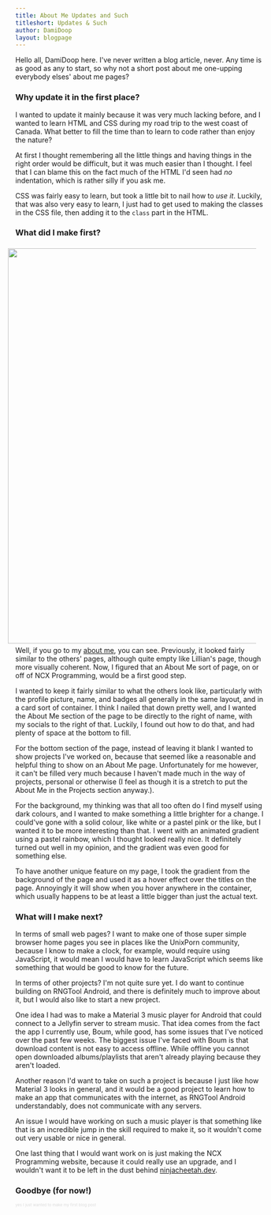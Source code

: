 ```yaml
---
title: About Me Updates and Such
titleshort: Updates & Such
author: DamiDoop
layout: blogpage
---
```

Hello all, DamiDoop here. I've never written a blog article, never. Any time is as good as any to start, so why not a short post about me one-upping everybody elses' about me pages?

### Why update it in the first place? 
I wanted to update it mainly because it was very much lacking before, and I wanted to learn HTML and CSS during my road trip to the west coast of Canada. What better to fill the time than to learn to code rather than enjoy the nature?

At first I thought remembering all the little things and having things in the right order would be difficult, but it was much easier than I thought. I feel that I can blame this on the fact much of the HTML I'd seen had <i>no</i> indentation, which is rather silly if you ask me.

CSS was fairly easy to learn, but took a little bit to nail how to <i>use it</i>. Luckily, that was also very easy to learn, I just had to get used to making the classes in the CSS file, then adding it to the <code>class</code> part in the HTML.

### What did I make first?
<img style="float: right; padding: 1% 3% 1% 3%; width: 800px; object-fit: scale-down;" src="https://cdn.ncxprogramming.com/file/blog/2024-07-12/hello-all-screenshot.png">
Well, if you go to my <a href="/members/damidoop.html">about me</a>, you can see. Previously, it looked fairly similar to the others' pages, although quite empty like Lillian's page, though more visually coherent. Now, I figured that an About Me sort of page, on or off of NCX Programming, would be a first good step. 

I wanted to keep it fairly similar to what the others look like, particularly with the profile picture, name, and badges all generally in the same layout, and in a card sort of container. I think I nailed that down pretty well, and I wanted the About Me section of the page to be directly to the right of name, with my socials to the right of that. Luckily, I found out how to do that, and had plenty of space at the bottom to fill.

For the bottom section of the page, instead of leaving it blank I wanted to show projects I've worked on, because that seemed like a reasonable and helpful thing to show on an About Me page. Unfortunately for me however, it can't be filled very much because I haven't made much in the way of projects, personal or otherwise (I feel as though it is a stretch to put the About Me in the Projects section anyway.).

For the background, my thinking was that all too often do I find myself using dark colours, and I wanted to make something a little brighter for a change. I could've gone with a solid colour, like white or a pastel pink or the like, but I wanted it to be more interesting than that. I went with an animated gradient using a pastel rainbow, which I thought looked really nice. It definitely turned out well in my opinion, and the gradient was even good for something else.

To have another unique feature on my page, I took the gradient from the background of the page and used it as a hover effect over the titles on the page. Annoyingly it will show when you hover anywhere in the container, which usually happens to be at least a little bigger than just the actual text.

### What will I make next?
In terms of small web pages? I want to make one of those super simple browser home pages you see in places like the UnixPorn community, because I know to make a clock, for example, would require using JavaScript, it would mean I would have to learn JavaScript which seems like something that would be good to know for the future.

In terms of other projects? I'm not quite sure yet. I do want to continue building on RNGTool Android, and there is definitely much to improve about it, but I would also like to start a new project.

One idea I had was to make a Material 3 music player for Android that could connect to a Jellyfin server to stream music. That idea comes from the fact the app I currently use, Boum, while good, has some issues that I've noticed over the past few weeks. The biggest issue I've faced with Boum is that download content is not easy to access offline. While offline you cannot open downloaded albums/playlists that aren't already playing because they aren't loaded.

Another reason I'd want to take on such a project is because I just like how Material 3 looks in general, and it would be a good project to learn how to make an app that communicates with the internet, as RNGTool Android understandably, does not communicate with any servers.

An issue I would have working on such a music player is that something like that is an incredible jump in the skill required to make it, so it wouldn't come out very usable or nice in general.

One last thing that I would want work on is just making the NCX Programming website, because it could really use an upgrade, and I wouldn't want it to be left in the dust behind <a href="ninjacheetah.dev">ninjacheetah.dev</a>.

### Goodbye (for now!)
<p style="font-size:8px; margin-top:-0.5%; color:rgba(190, 190, 190, .5);">yes I just wanted to make my first blog post</p>